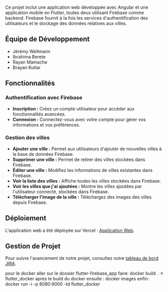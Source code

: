 Ce projet inclut une application web développée avec Angular et une application mobile en Flutter, toutes deux utilisant Firebase comme backend. Firebase fournit à la fois les services d'authentification des utilisateurs et le stockage des données relatives aux villes.

## Équipe de Développement

- Jérémy Weltmann
- Ibrahima Berete
- Rayan Mamache
- Brayan Kutlar

## Fonctionnalités

### Authentification avec Firebase
- **Inscription :** Créez un compte utilisateur pour accéder aux fonctionnalités avancées.
- **Connexion :** Connectez-vous avec votre compte pour gérer vos informations et vos préférences.

### Gestion des villes 
- **Ajouter une ville :** Permet aux utilisateurs d'ajouter de nouvelles villes à la base de données Firebase.
- **Supprimer une ville :** Permet de retirer des villes stockées dans Firebase.
- **Éditer une ville :** Modifiez les informations de villes existantes dans Firebase.
- **Voir la liste des villes :** Affiche toutes les villes stockées dans Firebase.
- **Voir les villes que j'ai ajoutées :** Montre les villes ajoutées par l'utilisateur connecté, stockées dans Firebase.
- **Télécharger l'image de la ville :** Téléchargez des images des villes depuis Firebase.

## Déploiement
L'application web a été déployée sur Vercel : [Application Web](https://projet-web-avril.vercel.app/).

## Gestion de Projet
Pour suivre l'avancement de notre projet, consultez notre [tableau de bord JIRA](https://projet-web-avril.atlassian.net/jira/software/projects/KAN/boards/1).

pour le docker 
aller sur le dossier flutter-firebase_app
faire:
docker build . -t flutter_docker
apres le build du docker 
ensuite :
docker images
enfin: 
docker run -i -p 8080:9000 -td flutter_docker

